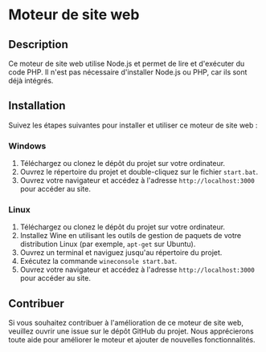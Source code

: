 # Moteur de site web

## Description

Ce moteur de site web utilise Node.js et permet de lire et d'exécuter du code PHP. Il n'est pas nécessaire d'installer Node.js ou PHP, car ils sont déjà intégrés.

## Installation

Suivez les étapes suivantes pour installer et utiliser ce moteur de site web :

### Windows

1. Téléchargez ou clonez le dépôt du projet sur votre ordinateur.
2. Ouvrez le répertoire du projet et double-cliquez sur le fichier `start.bat`.
3. Ouvrez votre navigateur et accédez à l'adresse `http://localhost:3000` pour accéder au site.

### Linux

1. Téléchargez ou clonez le dépôt du projet sur votre ordinateur.
2. Installez Wine en utilisant les outils de gestion de paquets de votre distribution Linux (par exemple, `apt-get` sur Ubuntu).
3. Ouvrez un terminal et naviguez jusqu'au répertoire du projet.
4. Exécutez la commande `wineconsole start.bat`.
5. Ouvrez votre navigateur et accédez à l'adresse `http://localhost:3000` pour accéder au site.

## Contribuer

Si vous souhaitez contribuer à l'amélioration de ce moteur de site web, veuillez ouvrir une issue sur le dépôt GitHub du projet. Nous apprécierons toute aide pour améliorer le moteur et ajouter de nouvelles fonctionnalités.
